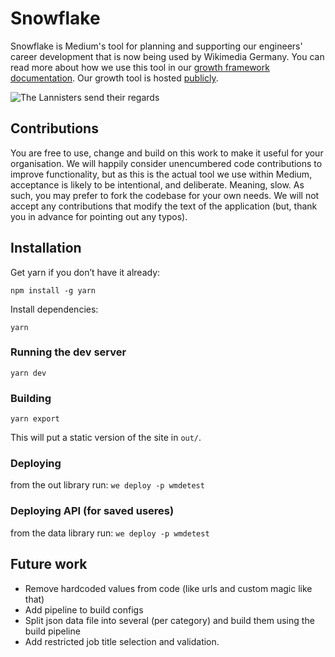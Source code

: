 # Snowflake

Snowflake is Medium's tool for planning and supporting our engineers' career development that is now being used by Wikimedia Germany. You can read more
about how we use this tool in our [growth framework documentation](https://medium.com/s/engineering-growth-framework).
Our growth tool is hosted [publicly](https://wmde-wmdetest.wedeploy.io/).

![The Lannisters send their regards](https://i.imgur.com/zWaGa6O.png)

## Contributions

You are free to use, change and build on this work to make it useful for your organisation. We will happily consider
unencumbered code contributions to improve functionality, but as this is the actual tool we use within Medium, acceptance is likely to be intentional, and deliberate. Meaning, slow. As such, you may prefer to fork the codebase for your own needs. We will not accept any contributions that modify the text of the application (but, thank you in advance for pointing out any typos).

## Installation

Get yarn if you don’t have it already:

`npm install -g yarn`

Install dependencies:

`yarn`

### Running the dev server

`yarn dev`

### Building

`yarn export`

This will put a static version of the site in `out/`.

### Deploying
from the out library run: ```we deploy -p wmdetest```

### Deploying API (for saved useres)

from the data library run: ```we deploy -p wmdetest```

## Future work

* Remove hardcoded values from code (like urls and custom magic like that)
* Add pipeline to build configs
* Split json data file into several (per category) and build them using the build pipeline
* Add restricted job title selection and validation.

